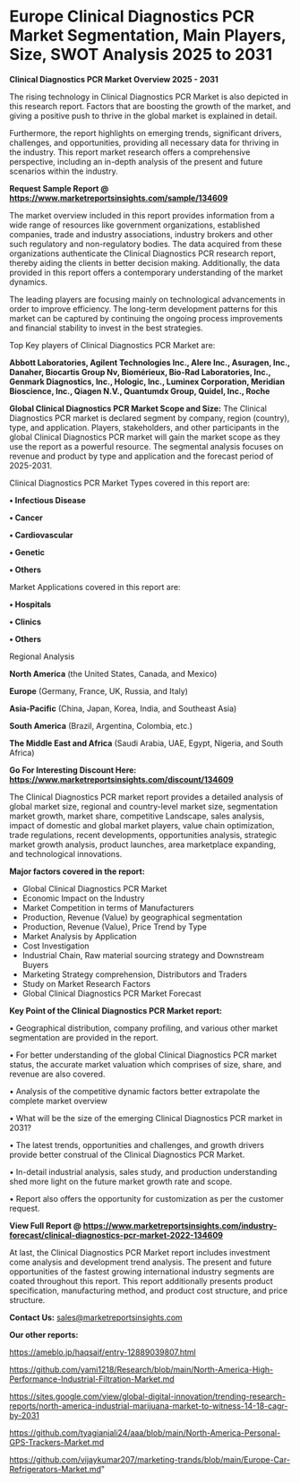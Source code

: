 # Europe Clinical Diagnostics PCR Market Segmentation, Main Players, Size, SWOT Analysis 2025 to 2031

<Strong> Clinical Diagnostics PCR Market Overview 2025 - 2031</strong>

The rising technology in Clinical Diagnostics PCR Market is also depicted in this research report. Factors that are boosting the growth of the market, and giving a positive push to thrive in the global market is explained in detail.

Furthermore, the report highlights on emerging trends, significant drivers, challenges, and opportunities, providing all necessary data for thriving in the industry. This report market research offers a comprehensive perspective, including an in-depth analysis of the present and future scenarios within the industry.

<strong>Request Sample Report @ <a href=https://www.marketreportsinsights.com/sample/134609>https://www.marketreportsinsights.com/sample/134609</a></strong>

The market overview included in this report provides information from a wide range of resources like government organizations, established companies, trade and industry associations, industry brokers and other such regulatory and non-regulatory bodies. The data acquired from these organizations authenticate the Clinical Diagnostics PCR research report, thereby aiding the clients in better decision making. Additionally, the data provided in this report offers a contemporary understanding of the market dynamics.

The leading players are focusing mainly on technological advancements in order to improve efficiency. The long-term development patterns for this market can be captured by continuing the ongoing process improvements and financial stability to invest in the best strategies.

Top Key players of Clinical Diagnostics PCR Market are:

<strong>Abbott Laboratories, Agilent Technologies Inc., Alere Inc., Asuragen, Inc., Danaher, Biocartis Group Nv, Biomérieux, Bio-Rad Laboratories, Inc., Genmark Diagnostics, Inc., Hologic, Inc., Luminex Corporation, Meridian Bioscience, Inc., Qiagen N.V., Quantumdx Group, Quidel, Inc., Roche</strong>

<strong><b>Global Clinical Diagnostics PCR Market Scope and Size:</b></strong>
The Clinical Diagnostics PCR market is declared segment by company, region (country), type, and application. Players, stakeholders, and other participants in the global Clinical Diagnostics PCR market will gain the market scope as they use the report as a powerful resource. The segmental analysis focuses on revenue and product by type and application and the forecast period of 2025-2031.

Clinical Diagnostics PCR Market Types covered in this report are:

<strong>• Infectious Disease

• Cancer

• Cardiovascular

• Genetic

• Others</strong>

Market Applications covered in this report are:

<strong>• Hospitals

• Clinics

• Others</strong> 

Regional Analysis

<strong>North America</strong> (the United States, Canada, and Mexico)

<strong>Europe</strong> (Germany, France, UK, Russia, and Italy)

<strong>Asia-Pacific</strong> (China, Japan, Korea, India, and Southeast Asia)

<strong>South America</strong> (Brazil, Argentina, Colombia, etc.)

<strong>The Middle East and Africa</strong> (Saudi Arabia, UAE, Egypt, Nigeria, and South Africa)

<strong>Go For Interesting Discount Here: <a href=https://www.marketreportsinsights.com/discount/134609>https://www.marketreportsinsights.com/discount/134609</a></strong>

The Clinical Diagnostics PCR market report provides a detailed analysis of global market size, regional and country-level market size, segmentation market growth, market share, competitive Landscape, sales analysis, impact of domestic and global market players, value chain optimization, trade regulations, recent developments, opportunities analysis, strategic market growth analysis, product launches, area marketplace expanding, and technological innovations.

<strong><b>Major factors covered in the report:</b></strong>
<ul>
  <li>Global Clinical Diagnostics PCR Market </li>
  <li>Economic Impact on the Industry</li>
  <li>Market Competition in terms of Manufacturers</li>
  <li>Production, Revenue (Value) by geographical segmentation</li>
  <li>Production, Revenue (Value), Price Trend by Type</li>
  <li>Market Analysis by Application</li>
  <li>Cost Investigation</li>
  <li>Industrial Chain, Raw material sourcing strategy and Downstream Buyers</li>
  <li>Marketing Strategy comprehension, Distributors and Traders</li>
  <li>Study on Market Research Factors</li>
  <li>Global Clinical Diagnostics PCR Market Forecast</li>
</ul>

<strong><b>Key Point of the Clinical Diagnostics PCR Market report:</b></strong>

• Geographical distribution, company profiling, and various other market segmentation are provided in the report.

• For better understanding of the global Clinical Diagnostics PCR market status, the accurate market valuation which comprises of size, share, and revenue are also covered.

• Analysis of the competitive dynamic factors better extrapolate the complete market overview

• What will be the size of the emerging Clinical Diagnostics PCR market in 2031?

• The latest trends, opportunities and challenges, and growth drivers provide better construal of the Clinical Diagnostics PCR Market.

• In-detail industrial analysis, sales study, and production understanding shed more light on the future market growth rate and scope.

• Report also offers the opportunity for customization as per the customer request.

<strong><b>View Full Report @ <a href=https://www.marketreportsinsights.com/industry-forecast/clinical-diagnostics-pcr-market-2022-134609>https://www.marketreportsinsights.com/industry-forecast/clinical-diagnostics-pcr-market-2022-134609</a></b></strong>


At last, the Clinical Diagnostics PCR Market report includes investment come analysis and development trend analysis. The present and future opportunities of the fastest growing international industry segments are coated throughout this report. This report additionally presents product specification, manufacturing method, and product cost structure, and price structure.

<strong>Contact Us:</strong>
sales@marketreportsinsights.com

<strong>Our other reports:</strong>

<a href=https://ameblo.jp/haqsaif/entry-12889039807.html>https://ameblo.jp/haqsaif/entry-12889039807.html</a>

<a href=https://github.com/yami1218/Research/blob/main/North-America-High-Performance-Industrial-Filtration-Market.md>https://github.com/yami1218/Research/blob/main/North-America-High-Performance-Industrial-Filtration-Market.md</a>

<a href=https://sites.google.com/view/global-digital-innovation/trending-research-reports/north-america-industrial-marijuana-market-to-witness-14-18-cagr-by-2031>https://sites.google.com/view/global-digital-innovation/trending-research-reports/north-america-industrial-marijuana-market-to-witness-14-18-cagr-by-2031</a>

<a href=https://github.com/tyagianjali24/aaa/blob/main/North-America-Personal-GPS-Trackers-Market.md>https://github.com/tyagianjali24/aaa/blob/main/North-America-Personal-GPS-Trackers-Market.md</a>

<a href=https://github.com/vijaykumar207/marketing-trands/blob/main/Europe-Car-Refrigerators-Market.md>https://github.com/vijaykumar207/marketing-trands/blob/main/Europe-Car-Refrigerators-Market.md</a>"
